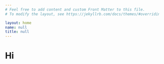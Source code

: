 ```yaml
---
# Feel free to add content and custom Front Matter to this file.
# To modify the layout, see https://jekyllrb.com/docs/themes/#overriding-theme-defaults

layout: home
name: null
title: null
---
```


# Hi